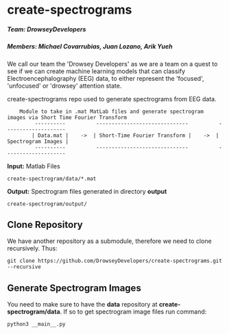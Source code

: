 # create-spectrograms
##### Team: DrowseyDevelopers
##### Members: Michael Covarrubias, Juan Lozano, Arik Yueh

We call our team the 'Drowsey Developers' as we are a team on a quest
to see if we can create machine learning models that can classify
Electroencephalography (EEG) data, to either represent the
'focused', 'unfocused' or 'drowsey' attention state.


create-spectrograms repo used to generate spectrograms from EEG data.
```
    Module to take in .mat MatLab files and generate spectrogram images via Short Time Fourier Transform
         ----------          ------------------------------          --------------------
        | Data.mat |    ->  | Short-Time Fourier Transform |    ->  | Spectrogram Images |
         ----------          ------------------------------          --------------------
```

**Input:** Matlab Files
```
create-spectrogram/data/*.mat
```

**Output:** Spectrogram files generated in directory **output**
```
create-spectrogram/output/
```

## Clone Repository
We have another repository as a submodule, therefore we need to clone
recursively. Thus:
```
git clone https://github.com/DrowseyDevelopers/create-spectrograms.git --recursive
```

## Generate Spectrogram Images
You need to make sure to have the **data** repository at **create-spectrogram/data**.
If so to get spectrogram image files run command:
```
python3 __main__.py
```

